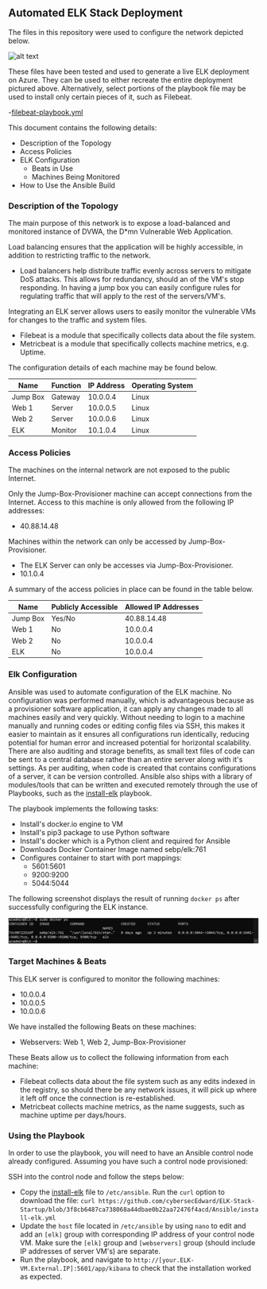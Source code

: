 ## Automated ELK Stack Deployment

The files in this repository were used to configure the network depicted below.

![alt text](https://github.com/cybersecEdward/ELK-Stack-Startup/blob/main/Diagrams/ELK-Stack%20Diagram.png "ELK-Stack Diagram")

These files have been tested and used to generate a live ELK deployment on Azure. They can be used to either recreate the entire deployment pictured above. Alternatively, select portions of the playbook file may be used to install only certain pieces of it, such as Filebeat.

  -[filebeat-playbook.yml](Ansible/filebeat-playbook.yml)

This document contains the following details:
- Description of the Topology
- Access Policies
- ELK Configuration
  - Beats in Use
  - Machines Being Monitored
- How to Use the Ansible Build


### Description of the Topology

The main purpose of this network is to expose a load-balanced and monitored instance of DVWA, the D*mn Vulnerable Web Application.

Load balancing ensures that the application will be highly accessible, in addition to restricting traffic to the network.
- Load balancers help distribute traffic evenly across servers to mitigate DoS attacks. This allows for redundancy, should an of the VM's stop responding. In having a jump box you can easily configure rules for regulating traffic that will apply to the rest of the servers/VM's.

Integrating an ELK server allows users to easily monitor the vulnerable VMs for changes to the traffic and system files.
- Filebeat is a module that specifically collects data about the file system. 
- Metricbeat is a module that specifically collects machine metrics, e.g. Uptime.

The configuration details of each machine may be found below.

| Name     | Function | IP Address | Operating System |
|----------|----------|------------|------------------|
| Jump Box | Gateway  | 10.0.0.4   | Linux            |
| Web 1    | Server   | 10.0.0.5   | Linux            |
| Web 2    | Server   | 10.0.0.6   | Linux            |
| ELK      | Monitor  | 10.1.0.4   | Linux            |

### Access Policies

The machines on the internal network are not exposed to the public Internet. 

Only the Jump-Box-Provisioner machine can accept connections from the Internet. Access to this machine is only allowed from the following IP addresses:
- 40.88.14.48

Machines within the network can only be accessed by Jump-Box-Provisioner.
- The ELK Server can only be accesses via Jump-Box-Provisioner. 
- 10.1.0.4

A summary of the access policies in place can be found in the table below.

| Name     | Publicly Accessible | Allowed IP Addresses |
|----------|---------------------|----------------------|
| Jump Box | Yes/No              | 40.88.14.48          |
| Web 1    | No                  | 10.0.0.4             |
| Web 2    | No                  | 10.0.0.4             |
| ELK      | No                  | 10.0.0.4             |

### Elk Configuration

Ansible was used to automate configuration of the ELK machine. No configuration was performed manually, which is advantageous because as a provisioner software application, it can apply any changes made to all machines easily and very quickly. Without needing to login to a machine manually and running codes or editing config files via SSH, this makes it easier to maintain as it ensures all configurations run identically, reducing potential for human error and increased potential for horizontal scalability. There are also auditing and storage benefits, as small text files of code can be sent to a central database rather than an entire server along with it's settings. As per auditing, when code is created that contains configurations of a server, it can be version controlled. Ansible also ships with a library of modules/tools that can be written and executed remotely through the use of Playbooks, such as the [install-elk](Ansible/install-elk.yml) playbook.

The playbook implements the following tasks:
- Install's docker.io engine to VM
- Install's pip3 package to use Python software
- Install's docker which is a Python client and required for Ansible 
- Downloads Docker Container Image named sebp/elk:761
- Configures container to start with port mappings: 
  - 5601:5601
  - 9200:9200
  - 5044:5044     

The following screenshot displays the result of running `docker ps` after successfully configuring the ELK instance.

![sebp/elk:761](Images/sebpelk761.PNG)

### Target Machines & Beats
This ELK server is configured to monitor the following machines:
- 10.0.0.4
- 10.0.0.5
- 10.0.0.6

We have installed the following Beats on these machines:
- Webservers: Web 1, Web 2, Jump-Box-Provisioner

These Beats allow us to collect the following information from each machine:
- Filebeat collects data about the file system such as any edits indexed in the registry, so should there be any network issues, it will pick up where it left off once the connection is re-established. 
- Metricbeat collects machine metrics, as the name suggests, such as machine uptime per days/hours.


### Using the Playbook
In order to use the playbook, you will need to have an Ansible control node already configured. Assuming you have such a control node provisioned: 

SSH into the control node and follow the steps below:
- Copy the [install-elk](Ansible/install-elk.yml) file to `/etc/ansible`. Run the `curl` option to download the file: `curl https://github.com/cybersecEdward/ELK-Stack-Startup/blob/3f8cb6487ca738068a44dbae0b22aa72476f4acd/Ansible/install-elk.yml`
- Update the `host` file located in `/etc/ansible` by using `nano` to edit and add an `[elk]` group with corresponding IP address of your control node VM. Make sure the `[elk]` group and `[webservers]` group (should include IP addresses of server VM's) are separate.
- Run the playbook, and navigate to `http://[your.ELK-VM.External.IP]:5601/app/kibana` to check that the installation worked as expected.
